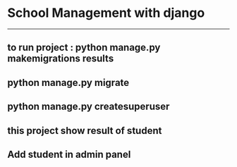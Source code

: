 # School Management with django
----------------------
## to run project : python manage.py makemigrations results    
## python manage.py migrate 
## python manage.py createsuperuser
## this project show result of student 
## Add student in admin panel
